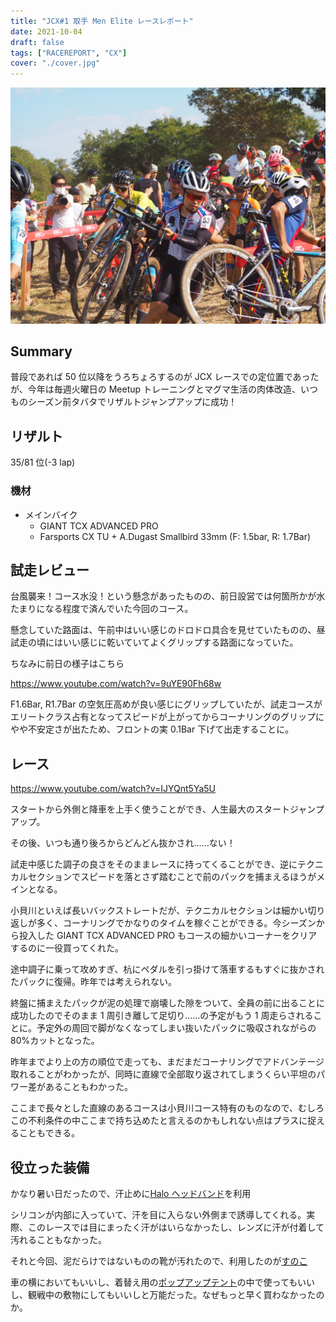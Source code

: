```yaml
---
title: "JCX#1 取手 Men Elite レースレポート"
date: 2021-10-04
draft: false
tags: ["RACEREPORT", "CX"]
cover: "./cover.jpg"
---
```


![cover](./cover.jpg)

## Summary

普段であれば 50 位以降をうろちょろするのが JCX レースでの定位置であったが、今年は毎週火曜日の Meetup トレーニングとマグマ生活の肉体改造、いつものシーズン前タバタでリザルトジャンプアップに成功！

## リザルト

35/81 位(-3 lap)

### 機材

- メインバイク
  - GIANT TCX ADVANCED PRO
  - Farsports CX TU + A.Dugast Smallbird 33mm (F: 1.5bar, R: 1.7Bar)

## 試走レビュー

台風襲来！コース水没！という懸念があったものの、前日設営では何箇所かが水たまりになる程度で済んでいた今回のコース。

懸念していた路面は、午前中はいい感じのドロドロ具合を見せていたものの、昼試走の頃にはいい感じに乾いていてよくグリップする路面になっていた。

ちなみに前日の様子はこちら

https://www.youtube.com/watch?v=9uYE90Fh68w

F1.6Bar, R1.7Bar の空気圧高めが良い感じにグリップしていたが、試走コースがエリートクラス占有となってスピードが上がってからコーナリングのグリップにやや不安定さが出たため、フロントの実 0.1Bar 下げて出走することに。

## レース

https://www.youtube.com/watch?v=IJYQnt5Ya5U

スタートから外側と降車を上手く使うことができ、人生最大のスタートジャンプアップ。

その後、いつも通り後ろからどんどん抜かされ……ない！

試走中感じた調子の良さをそのままレースに持ってくることができ、逆にテクニカルセクションでスピードを落とさず踏むことで前のパックを捕まえるほうがメインとなる。

小貝川といえば長いバックストレートだが、テクニカルセクションは細かい切り返しが多く、コーナリングでかなりのタイムを稼ぐことができる。今シーズンから投入した GIANT TCX ADVANCED PRO もコースの細かいコーナーをクリアするのに一役買ってくれた。

途中調子に乗って攻めすぎ、杭にペダルを引っ掛けて落車するもすぐに抜かされたパックに復帰。昨年では考えられない。

終盤に捕まえたパックが泥の処理で崩壊した隙をついて、全員の前に出ることに成功したのでそのまま 1 周引き離して足切り……の予定がもう 1 周走らされることに。予定外の周回で脚がなくなってしまい抜いたパックに吸収されながらの 80%カットとなった。

昨年までより上の方の順位で走っても、まだまだコーナリングでアドバンテージ取れることがわかったが、同時に直線で全部取り返されてしまうくらい平坦のパワー差があることもわかった。

ここまで長々とした直線のあるコースは小貝川コース特有のものなので、むしろこの不利条件の中ここまで持ち込めたと言えるのかもしれない点はプラスに捉えることもできる。

## 役立った装備

かなり暑い日だったので、汗止めに[Halo ヘッドバンド](https://amzn.to/3mniGKf)を利用

<LinkBox url="https://www.amazon.co.jp/dp/B07T498VQX/" isAmazonLink />

シリコンが内部に入っていて、汗を目に入らない外側まで誘導してくれる。実際、このレースでは目にまったく汗がはいらなかったし、レンズに汗が付着して汚れることもなかった。

それと今回、泥だらけではないものの靴が汚れたので、利用したのが[すのこ](https://amzn.to/3FipbXB)

<LinkBox url="https://www.amazon.co.jp/gp/product/B00K1WWRYE/" isAmazonLink />

車の横においてもいいし、着替え用の[ポップアップテント](https://amzn.to/3isxA0Q)の中で使ってもいいし、観戦中の敷物にしてもいいしと万能だった。なぜもっと早く買わなかったのか。
